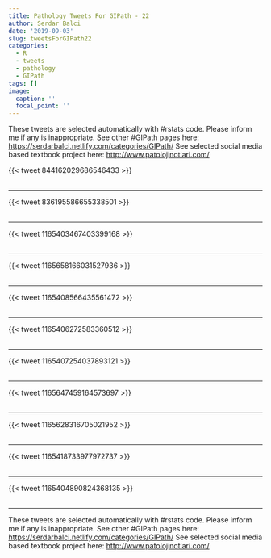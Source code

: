 ```yaml
---
title: Pathology Tweets For GIPath - 22
author: Serdar Balci
date: '2019-09-03'
slug: tweetsForGIPath22
categories:
  - R
  - tweets
  - pathology
  - GIPath
tags: []
image:
  caption: ''
  focal_point: ''
---
```



These tweets are selected automatically with #rstats code. Please inform me if any is inappropriate.
See other #GIPath pages here: https://serdarbalci.netlify.com/categories/GIPath/ 
See selected social media based textbook project here: http://www.patolojinotlari.com/

{{< tweet 844162029686546433 >}}
<br>
<br>
<hr>
{{< tweet 836195586655338501 >}}
<br>
<br>
<hr>
{{< tweet 1165403467403399168 >}}
<br>
<br>
<hr>
{{< tweet 1165658166031527936 >}}
<br>
<br>
<hr>
{{< tweet 1165408566435561472 >}}
<br>
<br>
<hr>
{{< tweet 1165406272583360512 >}}
<br>
<br>
<hr>
{{< tweet 1165407254037893121 >}}
<br>
<br>
<hr>
{{< tweet 1165647459164573697 >}}
<br>
<br>
<hr>
{{< tweet 1165628316705021952 >}}
<br>
<br>
<hr>
{{< tweet 1165418733977972737 >}}
<br>
<br>
<hr>
{{< tweet 1165404890824368135 >}}
<br>
<br>
<hr>


These tweets are selected automatically with #rstats code. Please inform me if any is inappropriate.
See other #GIPath pages here: https://serdarbalci.netlify.com/categories/GIPath/ 
See selected social media based textbook project here: http://www.patolojinotlari.com/
